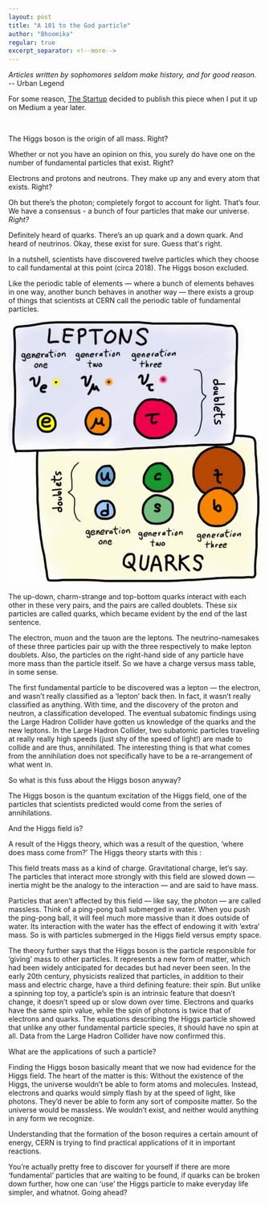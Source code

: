```yaml
---
layout: post
title: "A 101 to the God particle"
author: "Bhoomika"
regular: true
excerpt_separator: <!--more-->
---
```

_Articles written by sophomores seldom make history, and for good reason._
-- Urban Legend
<!--more-->

For some reason, [The Startup](https://medium.com/swlh) decided to publish this piece when I put it up on Medium a year later.

<br>

The Higgs boson is the origin of all mass.
Right?

Whether or not you have an opinion on this, you surely do have one on the number of fundamental particles that exist.
Right?

Electrons and protons and neutrons. They make up any and every atom that exists.
Right?

Oh but there’s the photon; completely forgot to account for light. That’s four. We have a consensus - a bunch of four particles that make our universe.
_Right?_

Definitely heard of quarks. There’s an up quark and a down quark. And heard of neutrinos. Okay, these exist for sure. Guess that's right.

In a nutshell, scientists have discovered twelve particles which they choose to call fundamental at this point (circa 2018). The Higgs boson excluded.

Like the periodic table of elements — where a bunch of elements behaves in one way, another bunch behaves in another way — there exists a group of things that scientists at CERN call the periodic table of fundamental particles.


<img src="/Elements.png" alt="Elements"/>

The up-down, charm-strange and top-bottom quarks interact with each other in these very pairs, and the pairs are called doublets. These six particles are called quarks, which became evident by the end of the last sentence.

The electron, muon and the tauon are the leptons. The neutrino-namesakes of these three particles pair up with the three respectively to make lepton doublets. Also, the particles on the right-hand side of any particle have more mass than the particle itself. So we have a charge versus mass table, in some sense.

The first fundamental particle to be discovered was a lepton — the electron, and wasn’t really classified as a ‘lepton’ back then. In fact, it wasn’t really classified as anything. With time, and the discovery of the proton and neutron, a classification developed. The eventual subatomic findings using the Large Hadron Collider have gotten us knowledge of the quarks and the new leptons. In the Large Hadron Collider, two subatomic particles traveling at really really high speeds (just shy of the speed of light!) are made to collide and are thus, annihilated. The interesting thing is that what comes from the annihilation does not specifically have to be a re-arrangement of what went in.

So what is this fuss about the Higgs boson anyway?

The Higgs boson is the quantum excitation of the Higgs field, one of the particles that scientists predicted would come from the series of annihilations.

And the Higgs field is?

A result of the Higgs theory, which was a result of the question, ‘where does mass come from?’
The Higgs theory starts with this :

This field treats mass as a kind of charge. Gravitational charge, let’s say.
The particles that interact more strongly with this field are slowed down — inertia might be the analogy to the interaction — and are said to have mass.

Particles that aren’t affected by this field — like say, the photon — are called massless.
Think of a ping-pong ball submerged in water. When you push the ping-pong ball, it will feel much more massive than it does outside of water. Its interaction with the water has the effect of endowing it with ‘extra’ mass. So is with particles submerged in the Higgs field versus empty space.

The theory further says that the Higgs boson is the particle responsible for ‘giving’ mass to other particles. It represents a new form of matter, which had been widely anticipated for decades but had never been seen. In the early 20th century, physicists realized that particles, in addition to their mass and electric charge, have a third defining feature: their spin. But unlike a spinning top toy, a particle’s spin is an intrinsic feature that doesn’t change, it doesn’t speed up or slow down over time. Electrons and quarks have the same spin value, while the spin of photons is twice that of electrons and quarks. The equations describing the Higgs particle showed that unlike any other fundamental particle species, it should have no spin at all. Data from the Large Hadron Collider have now confirmed this.

What are the applications of such a particle?

Finding the Higgs boson basically meant that we now had evidence for the Higgs field.
The heart of the matter is this: Without the existence of the Higgs, the universe wouldn’t be able to form atoms and molecules. Instead, electrons and quarks would simply flash by at the speed of light, like photons. They’d never be able to form any sort of composite matter. So the universe would be massless. We wouldn’t exist, and neither would anything in any form we recognize.

Understanding that the formation of the boson requires a certain amount of energy, CERN is trying to find practical applications of it in important reactions.

You’re actually pretty free to discover for yourself if there are more ‘fundamental’ particles that are waiting to be found, if quarks can be broken down further, how one can ‘use’ the Higgs particle to make everyday life simpler, and whatnot. Going ahead?
